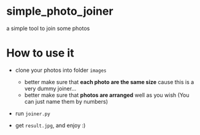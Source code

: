 # simple_photo_joiner
a simple tool to join some photos

# How to use it

- clone your photos into folder `images`

  - better make sure that **each photo are the same size** cause this is a very dummy joiner...
  - better make sure that **photos are arranged** well as you wish (You can just name them by numbers)

- run `joiner.py`

- get `result.jpg`, and enjoy :)

  